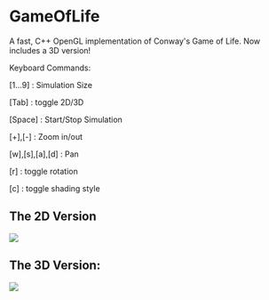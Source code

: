 # GameOfLife
A fast, C++ OpenGL implementation of Conway's Game of Life. Now includes a 3D version!

Keyboard Commands:

  [1...9] : Simulation Size
  
  [Tab] : toggle 2D/3D
  
  [Space] : Start/Stop Simulation
  
  [+],[-] : Zoom in/out
  
  [w],[s],[a],[d] : Pan
  
  [r] : toggle rotation
  
  [c] : toggle shading style


## The 2D Version
![](http://i.imgur.com/pqAgWU6.png)

## The 3D Version:

![](http://i.imgur.com/BFQtKue.png)

